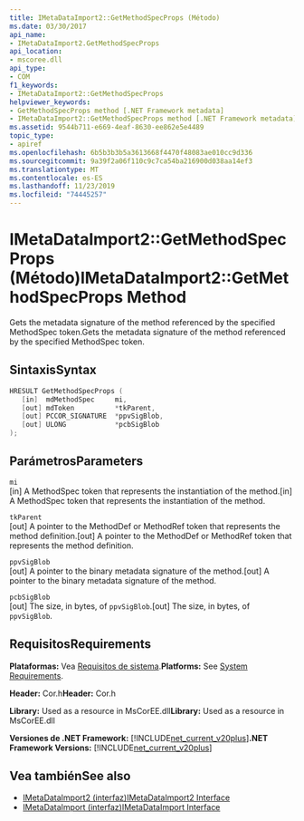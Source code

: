 ```yaml
---
title: IMetaDataImport2::GetMethodSpecProps (Método)
ms.date: 03/30/2017
api_name:
- IMetaDataImport2.GetMethodSpecProps
api_location:
- mscoree.dll
api_type:
- COM
f1_keywords:
- IMetaDataImport2::GetMethodSpecProps
helpviewer_keywords:
- GetMethodSpecProps method [.NET Framework metadata]
- IMetaDataImport2::GetMethodSpecProps method [.NET Framework metadata]
ms.assetid: 9544b711-e669-4eaf-8630-ee862e5e4489
topic_type:
- apiref
ms.openlocfilehash: 6b5b3b3b5a3613668f4470f48083ae010cc9d336
ms.sourcegitcommit: 9a39f2a06f110c9c7ca54ba216900d038aa14ef3
ms.translationtype: MT
ms.contentlocale: es-ES
ms.lasthandoff: 11/23/2019
ms.locfileid: "74445257"
---
```

# <a name="imetadataimport2getmethodspecprops-method"></a><span data-ttu-id="c84e9-102">IMetaDataImport2::GetMethodSpecProps (Método)</span><span class="sxs-lookup"><span data-stu-id="c84e9-102">IMetaDataImport2::GetMethodSpecProps Method</span></span>
<span data-ttu-id="c84e9-103">Gets the metadata signature of the method referenced by the specified MethodSpec token.</span><span class="sxs-lookup"><span data-stu-id="c84e9-103">Gets the metadata signature of the method referenced by the specified MethodSpec token.</span></span>  
  
## <a name="syntax"></a><span data-ttu-id="c84e9-104">Sintaxis</span><span class="sxs-lookup"><span data-stu-id="c84e9-104">Syntax</span></span>  
  
```cpp  
HRESULT GetMethodSpecProps (  
   [in]  mdMethodSpec     mi,  
   [out] mdToken          *tkParent,  
   [out] PCCOR_SIGNATURE  *ppvSigBlob,   
   [out] ULONG            *pcbSigBlob  
);   
```  
  
## <a name="parameters"></a><span data-ttu-id="c84e9-105">Parámetros</span><span class="sxs-lookup"><span data-stu-id="c84e9-105">Parameters</span></span>  
 `mi`  
 <span data-ttu-id="c84e9-106">[in] A MethodSpec token that represents the instantiation of the method.</span><span class="sxs-lookup"><span data-stu-id="c84e9-106">[in] A MethodSpec token that represents the instantiation of the method.</span></span>  
  
 `tkParent`  
 <span data-ttu-id="c84e9-107">[out] A pointer to the MethodDef or MethodRef token that represents the method definition.</span><span class="sxs-lookup"><span data-stu-id="c84e9-107">[out] A pointer to the MethodDef or MethodRef token that represents the method definition.</span></span>  
  
 `ppvSigBlob`  
 <span data-ttu-id="c84e9-108">[out] A pointer to the binary metadata signature of the method.</span><span class="sxs-lookup"><span data-stu-id="c84e9-108">[out] A pointer to the binary metadata signature of the method.</span></span>  
  
 `pcbSigBlob`  
 <span data-ttu-id="c84e9-109">[out] The size, in bytes, of `ppvSigBlob`.</span><span class="sxs-lookup"><span data-stu-id="c84e9-109">[out] The size, in bytes, of `ppvSigBlob`.</span></span>  
  
## <a name="requirements"></a><span data-ttu-id="c84e9-110">Requisitos</span><span class="sxs-lookup"><span data-stu-id="c84e9-110">Requirements</span></span>  
 <span data-ttu-id="c84e9-111">**Plataformas:** Vea [Requisitos de sistema](../../../../docs/framework/get-started/system-requirements.md).</span><span class="sxs-lookup"><span data-stu-id="c84e9-111">**Platforms:** See [System Requirements](../../../../docs/framework/get-started/system-requirements.md).</span></span>  
  
 <span data-ttu-id="c84e9-112">**Header:** Cor.h</span><span class="sxs-lookup"><span data-stu-id="c84e9-112">**Header:** Cor.h</span></span>  
  
 <span data-ttu-id="c84e9-113">**Library:** Used as a resource in MsCorEE.dll</span><span class="sxs-lookup"><span data-stu-id="c84e9-113">**Library:** Used as a resource in MsCorEE.dll</span></span>  
  
 <span data-ttu-id="c84e9-114">**Versiones de .NET Framework:** [!INCLUDE[net_current_v20plus](../../../../includes/net-current-v20plus-md.md)]</span><span class="sxs-lookup"><span data-stu-id="c84e9-114">**.NET Framework Versions:** [!INCLUDE[net_current_v20plus](../../../../includes/net-current-v20plus-md.md)]</span></span>  
  
## <a name="see-also"></a><span data-ttu-id="c84e9-115">Vea también</span><span class="sxs-lookup"><span data-stu-id="c84e9-115">See also</span></span>

- [<span data-ttu-id="c84e9-116">IMetaDataImport2 (interfaz)</span><span class="sxs-lookup"><span data-stu-id="c84e9-116">IMetaDataImport2 Interface</span></span>](../../../../docs/framework/unmanaged-api/metadata/imetadataimport2-interface.md)
- [<span data-ttu-id="c84e9-117">IMetaDataImport (interfaz)</span><span class="sxs-lookup"><span data-stu-id="c84e9-117">IMetaDataImport Interface</span></span>](../../../../docs/framework/unmanaged-api/metadata/imetadataimport-interface.md)
